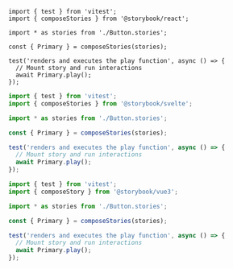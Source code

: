 ```tsx filename="Button.test.tsx" renderer="react" language="ts"
import { test } from 'vitest';
import { composeStories } from '@storybook/react';

import * as stories from './Button.stories';

const { Primary } = composeStories(stories);

test('renders and executes the play function', async () => {
  // Mount story and run interactions
  await Primary.play();
});
```

```ts filename="Button.test.ts" renderer="svelte" language="ts"
import { test } from 'vitest';
import { composeStories } from '@storybook/svelte';

import * as stories from './Button.stories';

const { Primary } = composeStories(stories);

test('renders and executes the play function', async () => {
  // Mount story and run interactions
  await Primary.play();
});
```

```ts filename="Button.test.ts" renderer="vue" language="ts"
import { test } from 'vitest';
import { composeStory } from '@storybook/vue3';

import * as stories from './Button.stories';

const { Primary } = composeStories(stories);

test('renders and executes the play function', async () => {
  // Mount story and run interactions
  await Primary.play();
});
```
